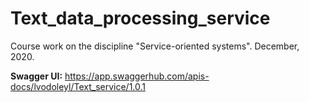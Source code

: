 # Text_data_processing_service
Course work on the discipline "Service-oriented systems". December, 2020.

__Swagger UI:__
https://app.swaggerhub.com/apis-docs/lvodoleyl/Text_service/1.0.1
